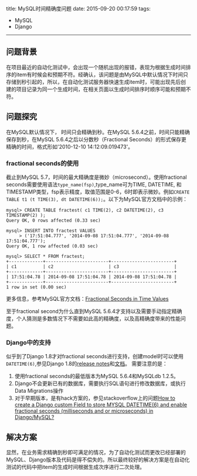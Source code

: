 title: MySQL时间精确度问题
date: 2015-09-20 00:17:59
tags: 
- MySQL
- Django
---

## 问题背景
在项目最近的自动化测试中，会出现一个随机出现的报错，表现为根据生成时间排序的item有时候会和预期不符。经确认，该问题是由MySQL中默认情况下时间只存储到秒引起的，所以，在自动化测试服务器快速生成item时，可能出现先后创建的项目记录为同一个生成时间，在相关页面以生成时间排序时顺序可能和预期不符。

## 问题探究
在MySQL默认情况下， 时间只会精确到秒。在MySQL 5.6.4之前，时间只能精确保存到秒，在MySQL 5.6.4之后以分数秒（Fractional Seconds）的形式保存更精确的时间，格式形如'2010-12-10 14:12:09.019473'。

### fractional seconds的使用
截止到MySQL 5.7，时间的最大精确度是微妙（microsecond）。使用fractional seconds需要使用语法`type_name(fsp)`,type_name可为TIME, DATETIME, 和TIMESTAMP类型，fsp表示精度，取值范围是0-6，6时即表示微妙。例如`CREATE TABLE t1 (t TIME(3), dt DATETIME(6));`。以下为MySQL官方文档中的示例：

	mysql> CREATE TABLE fractest( c1 TIME(2), c2 DATETIME(2), c3 TIMESTAMP(2) );
	Query OK, 0 rows affected (0.33 sec)
	
	mysql> INSERT INTO fractest VALUES 
	     > ('17:51:04.777', '2014-09-08 17:51:04.777', '2014-09-08 17:51:04.777');
	Query OK, 1 row affected (0.03 sec)
	
	mysql> SELECT * FROM fractest;
	+-------------+------------------------+------------------------+
	| c1          | c2                     | c3                     |
	+-------------+------------------------+------------------------+
	| 17:51:04.78 | 2014-09-08 17:51:04.78 | 2014-09-08 17:51:04.78 |
	+-------------+------------------------+------------------------+
	1 row in set (0.00 sec)

更多信息，参考MySQL官方文档：[Fractional Seconds in Time Values](http://dev.mysql.com/doc/refman/5.6/en/fractional-seconds.html)


至于fractional second为什么直到MySQL 5.6.4才支持以及需要手动指定精确度，个人猜测是多数情况下不需要如此高的精确度，以及高精确度带来的性能问题。

### Django中的支持
似乎到了Django 1.8才对fractional seconds进行支持，创建model时可以使用`DATETIME(6)`,参见Django 1.8的[release notes](https://docs.djangoproject.com/en/dev/releases/1.8/#database-backends)和[文档](https://docs.djangoproject.com/en/dev/ref/databases/#mysql-fractional-seconds)。
需要注意的是：
1. 使用fractional seconds的最低版本为MySQL 5.6.4和MySQLdb 1.2.5。
2. Django不会更新已有的数据库，需要执行SQL语句进行修改数据库，或执行Data Migrations操作
3. 对于早期版本，是有hack方案的，参见stackoverflow上的问题[How to create a Django custom Field to store MYSQL DATETIME(6) and enable fractional seconds (milliseconds and or microseconds) in Django/MySQL?](http://stackoverflow.com/questions/17846504/how-to-create-a-django-custom-field-to-store-mysql-datetime6-and-enable-fracti)


## 解决方案

显然，在业务需求精确到秒即可满足的情况，为了自动化测试而更改已经部署的MySQL、Django版本及代码是得不偿失的。所以最终较好的解决方案是在自动化测试的代码中把item的生成时间根据生成次序进行二次处理。